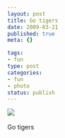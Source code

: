 ```yaml
--- 
layout: post
title: Go tigers
date: 2009-03-21
published: true
meta: {}

tags: 
- fun
type: post
categories: 
- fun
- photo
status: publish
---
```

![](http://media.eick.us/2011/05/4Lbi8pbnElc40704ncbwPeAAo1_500.jpg)<br /><br />Go tigers
